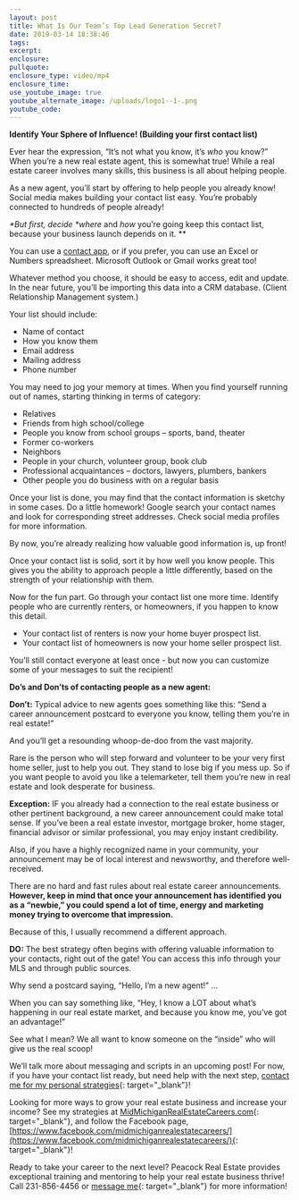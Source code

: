 ```yaml
---
layout: post
title: What Is Our Team’s Top Lead Generation Secret?
date: 2019-03-14 18:38:46
tags:
excerpt:
enclosure:
pullquote:
enclosure_type: video/mp4
enclosure_time:
use_youtube_image: true
youtube_alternate_image: /uploads/logo1--1-.png
youtube_code:
---
```


**Identify Your Sphere of Influence! (Building your first contact list)&nbsp;**

Ever hear the expression, “It’s not what you know, it’s *who* you know?” When you’re a new real estate agent, this is somewhat true! While a real estate career involves many skills, this business is all about helping people.

As a new agent, you’ll start by offering to help people you already know! Social media makes building your contact list easy. You’re probably connected to hundreds of people already!

*\*But first, decide \*where* and *how* you’re going keep this contact list, because your business launch depends on it. \*\*

You can use a [contact app](https://www.businessnewsdaily.com/5891-5-iphone-apps-to-manage-your-business-contacts.html), or if you prefer, you can use an Excel or Numbers spreadsheet. Microsoft Outlook or Gmail works great too!

Whatever method you choose, it should be easy to access, edit and update. In the near future, you’ll be importing this data into a CRM database. (Client Relationship Management system.)

Your list should include:

* Name of contact
* How you know them
* Email address
* Mailing address
* Phone number

You may need to jog your memory at times. When you find yourself running out of names, starting thinking in terms of category:

* Relatives
* Friends from high school/college
* People you know from school groups – sports, band, theater
* Former co-workers
* Neighbors
* People in your church, volunteer group, book club
* Professional acquaintances – doctors, lawyers, plumbers, bankers
* Other people you do business with on a regular basis

Once your list is done, you may find that the contact information is sketchy in some cases. Do a little homework! Google search your contact names and look for corresponding street addresses. Check social media profiles for more information.

By now, you’re already realizing how valuable good information is, up front!

Once your contact list is solid, sort it by how well you know people. This gives you the ability to approach people a little differently, based on the strength of your relationship with them.

Now for the fun part. Go through your contact list one more time. Identify people who are currently renters, or homeowners, if you happen to know this detail.

* Your contact list of renters is now your home buyer prospect list.
* Your contact list of homeowners is now your home seller prospect list.

You’ll still contact everyone at least once - but now you can customize some of your messages to suit the recipient!

**Do’s and Don’ts of contacting people as a new agent:**

**Don’t:** Typical advice to new agents goes something like this: “Send a career announcement postcard to everyone you know, telling them you’re in real estate!”

And you’ll get a resounding whoop-de-doo from the vast majority.

Rare is the person who will step forward and volunteer to be your very first home seller, just to help you out. They stand to lose big if you mess up. So if you want people to avoid you like a telemarketer, tell them you’re new in real estate and look desperate for business.

**Exception:** IF you already had a connection to the real estate business or other pertinent background, a new career announcement could make total sense. If you’ve been a real estate investor, mortgage broker, home stager, financial advisor or similar professional, you may enjoy instant credibility.

Also, if you have a highly recognized name in your community, your announcement may be of local interest and newsworthy, and therefore well-received.

There are no hard and fast rules about real estate career announcements. **However, keep in mind that once your announcement has identified you as a “newbie,” you could spend a lot of time, energy and marketing money trying to overcome that impression.**

Because of this, I usually recommend a different approach.

**DO:** The best strategy often begins with offering valuable information to your contacts, right out of the gate! You can access this info through your MLS and through public sources.

Why send a postcard saying, “Hello, I’m a new agent!” …

When you can say something like, “Hey, I know a LOT about what’s happening in our real estate market, and because you know me, you’ve got an advantage!”

See what I mean? We all want to know someone on the “inside” who will give us the real scoop!

We’ll talk more about messaging and scripts in an upcoming post! For now, if you have your contact list ready, but need help with the next step, [contact me for my personal strategies](https://midmichiganrealestatecareers.com/contact){: target="_blank"}!

Looking for more ways to grow your real estate business and increase your income? See my strategies at [MidMichiganRealEstateCareers.com](https://midmichiganrealestatecareers.com/){: target="_blank"}, and follow the Facebook page, [https://www.facebook.com/midmichiganrealestatecareers/](https://www.facebook.com/midmichiganrealestatecareers/){: target="_blank"}!

Ready to take your career to the next level? Peacock Real Estate provides exceptional training and mentoring to help your real estate business thrive! Call 231-856-4456 or [message me](https://midmichiganrealestatecareers.com/contact){: target="_blank"} for more information!